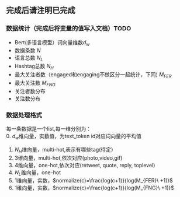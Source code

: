 ## 完成后请注明已完成
### 数据统计（完成后将变量的值写入文档）TODO
* Bert(多语言模型）词向量维数$d_w$
* 数据条数 $N$
* 语言总数 $N_L$
* Hashtag总数 $N_H$
* 最大关注者数（engaged和engaging不做区分一起统计，下同) $M_{FER}$
* 最大关注数 $M_{FNG}$
* 关注者数分布
* 关注数分布
### 数据处理格式
每一条数据是一个list,每一维分别为：  
  0. $d_w$维向量，实数值，为text_token id对应词向量的平均值
1. $N_H$维向量，multi-hot,表示有哪些tag(待定）
2. $3$维向量，multi-hot,依次对应(photo,video,gif)
3. $4$维向量，one-hot,依次对应(retweet, quote, reply, toplevel)
4. $N_L$维向量，one-hot
5. $1$维向量，实数，$normalize(c)=\frac{log(c+1)}{log(M_{FER}\ +1)}$
6. $1$维向量，实数，$normalize(c)=\frac{log(c+1)}{log(M_{FNG}\ +1)}$
